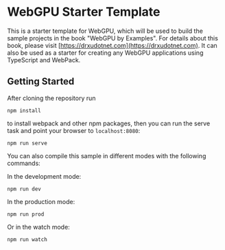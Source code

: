# WebGPU Starter Template

This is a starter template for WebGPU, which will be used to build the sample projects in the book "WebGPU by Examples". For details about this book, please visit [https://drxudotnet.com](https://drxudotnet.com). It can also be used as a starter for creating any WebGPU applications using TypeScript and WebPack. 

## Getting Started

After cloning the repository run

```
npm install
```

to install webpack and other npm packages, then you can run the serve task and point your browser to `localhost:8080`:

```
npm run serve
```

You can also compile this sample in different modes with the following commands:

In the development mode:
```
npm run dev 
```

In the production mode:
```
npm run prod
```

Or in the watch mode:
```
npm run watch 
```

